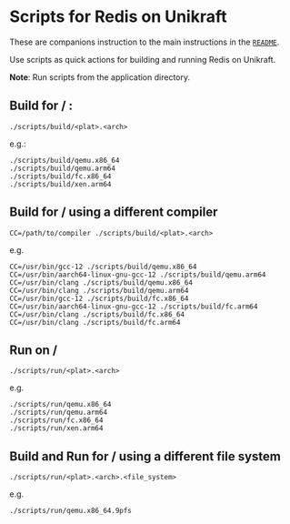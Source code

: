 # Scripts for Redis on Unikraft

These are companions instruction to the main instructions in the [`README`](README.md).

Use scripts as quick actions for building and running Redis on Unikraft.

**Note**: Run scripts from the application directory.

## Build for <plat> / <arch>:

```console
./scripts/build/<plat>.<arch>
```

e.g.:

```console
./scripts/build/qemu.x86_64
./scripts/build/qemu.arm64
./scripts/build/fc.x86_64
./scripts/build/xen.arm64
```

## Build for <plat> / <arch> using a different compiler

```console
CC=/path/to/compiler ./scripts/build/<plat>.<arch>
```

e.g.

```console
CC=/usr/bin/gcc-12 ./scripts/build/qemu.x86_64
CC=/usr/bin/aarch64-linux-gnu-gcc-12 ./scripts/build/qemu.arm64
CC=/usr/bin/clang ./scripts/build/qemu.x86_64
CC=/usr/bin/clang ./scripts/build/qemu.arm64
CC=/usr/bin/gcc-12 ./scripts/build/fc.x86_64
CC=/usr/bin/aarch64-linux-gnu-gcc-12 ./scripts/build/fc.arm64
CC=/usr/bin/clang ./scripts/build/fc.x86_64
CC=/usr/bin/clang ./scripts/build/fc.arm64
```

## Run on <plat> / <arch>

```console
./scripts/run/<plat>.<arch>
```

e.g.

```console
./scripts/run/qemu.x86_64
./scripts/run/qemu.arm64
./scripts/run/fc.x86_64
./scripts/run/xen.arm64
```

## Build and Run for <plat> / <arch> using a different file system  

```console
./scripts/run/<plat>.<arch>.<file_system>
```

e.g.

```console
./scripts/run/qemu.x86_64.9pfs
```
